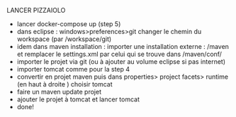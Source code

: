 LANCER PIZZAIOLO

- lancer docker-compose up (step 5)
- dans eclipse : windows>preferences>git changer le chemin du workspace (par /workspace/git)
- idem dans maven installation : importer une installation externe : /maven et remplacer le settings.xml par celui qui se trouve dans /maven/conf/
- importer le projet via git (ou à ajouter au volume eclipse si pas internet)
- importer tomcat comme pour la step 4
- convertir en projet maven puis dans properties> project facets> runtime (en haut à droite ) choisir tomcat
- faire un maven update projet
- ajouter le projet à tomcat et lancer tomcat 
- done!
